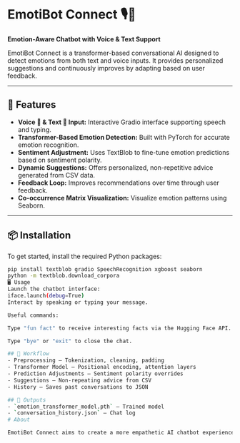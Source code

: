 # EmotiBot Connect 🎙💬  
**Emotion-Aware Chatbot with Voice & Text Support**

EmotiBot Connect is a transformer-based conversational AI designed to detect emotions from both text and voice inputs. It provides personalized suggestions and continuously improves by adapting based on user feedback.

---

## 🚀 Features

- **Voice 🎤 & Text 💬 Input:** Interactive Gradio interface supporting speech and typing.  
- **Transformer-Based Emotion Detection:** Built with PyTorch for accurate emotion recognition.  
- **Sentiment Adjustment:** Uses TextBlob to fine-tune emotion predictions based on sentiment polarity.  
- **Dynamic Suggestions:** Offers personalized, non-repetitive advice generated from CSV data.  
- **Feedback Loop:** Improves recommendations over time through user feedback.  
- **Co-occurrence Matrix Visualization:** Visualize emotion patterns using Seaborn.

---

## 📦 Installation

To get started, install the required Python packages:

```bash
pip install textblob gradio SpeechRecognition xgboost seaborn
python -m textblob.download_corpora
🖥 Usage
Launch the chatbot interface:
iface.launch(debug=True)
Interact by speaking or typing your message.

Useful commands:

Type "fun fact" to receive interesting facts via the Hugging Face API.

Type "bye" or "exit" to close the chat.

## 📜 Workflow 
- Preprocessing – Tokenization, cleaning, padding
- Transformer Model – Positional encoding, attention layers
- Prediction Adjustments – Sentiment polarity overrides
- Suggestions – Non-repeating advice from CSV
- History – Saves past conversations to JSON

## 💾 Outputs
- `emotion_transformer_model.pth` – Trained model
- `conversation_history.json` – Chat log
# About

EmotiBot Connect aims to create a more empathetic AI chatbot experience by combining advanced NLP techniques with emotion awareness. It’s a project designed to blend technology and emotional intelligence for meaningful user interaction. 
